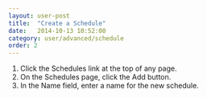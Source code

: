 ```yaml
---
layout: user-post
title:  "Create a Schedule"
date:   2014-10-13 10:52:00
category: user/advanced/schedule
order: 2
---
```



1. Click the Schedules link at the top of any page.
2. On the Schedules page, click the Add button.
3. In the Name field, enter a name for the new schedule.


